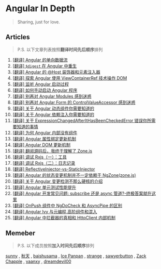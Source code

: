 # Angular In Depth

> Sharing, just for love.

## Articles

> P.S. 以下文章列表按照**翻译时间先后顺序**排列

1. [[翻译] Angular 的单向数据流](articles/angular-48.[翻译]-Angular-的单向数据流.md)
2. [[翻译] `$digest` 在 Angular 中重生](articles/angular-5.[翻译]-$digest-在-Angular-中重生.md)
3. [[翻译] Angular 的 @Host 装饰器和元素注入器](articles/angular-81.[翻译]-Angular-的-@Host-装饰器和元素注入器.md)
4. [[翻译] 探索 Angular 使用 ViewContainerRef 技术操作 DOM](articles/angular-3.[翻译]-探索-Angular-使用-ViewContainerRef-技术操作-DOM.md)
5. [[翻译] 监听 Angular 启动过程](articles/angular-related-1.[翻译]-监听-Angular-启动过程.md)
6. [[翻译] 如何手动启动 Angular 程序](articles/angular-1.[翻译]-如何手动启动-Angular-程序.md)
7. [[翻译] 别再对 Angular Modules 感到迷惑](articles/angular-19.[翻译]-别再对-Angular-Modules-感到迷惑.md)
8. [[翻译] 别再对 Angular Form 的 ControlValueAccessor 感到迷惑](articles/angular-32.[翻译]-别再对-Angular-Form-的-ControlValueAccessor-感到迷惑.md)
9. [[翻译] 关于 Angular 动态组件你需要知道的](articles/angular-6.[翻译]-关于-Angular-动态组件你需要知道的.md)
10. [[翻译] 关于 Angular 依赖注入你需要知道的](articles/angular-65.[翻译]-关于-Angular-依赖注入你需要知道的.md)
11. [[翻译] 关于 ExpressionChangedAfterItHasBeenCheckedError 错误你所需要知道的事情](articles/angular-4.[翻译]-关于-ExpressionChangedAfterItHasBeenCheckedError-错误你所需要知道的事情.md)
12. [[翻译] 为何 Angular 内部没有组件](articles/angular-16.[翻译]-为何-Angular-内部没有组件.md)
13. [[翻译] Angular 属性绑定更新机制](articles/angular-15.[翻译]-Angular-属性绑定更新机制.md)
14. [[翻译] Angular DOM 更新机制](articles/angular-14.[翻译]-Angular-DOM-更新机制.md)
15. [[翻译] 翻阅源码后，我终于理解了 Zone.js](articles/angular-35.[翻译]-翻阅源码后，我终于理解了Zone.js.md)
16. [[翻译] 调试 Rxjs（一）：工具](articles/rxjs-2.[翻译]-调试-Rxjs（一）：工具.md)
17. [[翻译] 调试 Rxjs（二）：日志记录](articles/rxjs-5.[翻译]-调试-Rxjs（二）：日志记录.md)
18. [[翻译] ReflectiveInjector-vs-StaticInjector](articles/angular-18.[翻译]-Angular-的-ReflectiveInjector-vs-StaticInjector)
19. [[翻译] Angular 的状态变更机制并不一定依赖于 NgZone(zone.js)](articles/angular-40.[翻译]-Angular的状态变更机制并不一定依赖于NgZone(zone.js).md)
20. [[翻译] 关于 Angular 变更检测不那么硬核的介绍](articles/angular-142.[翻译]-关于Angular变更检测不那么硬核的介绍.md)
21. [[翻译] Angular 单元测试性能提升](articles/angular-71.[翻译]-Angular-单元测试性能提升.md)
22. [[翻译] Angular 开发常见问题: subscribe 还是 async 管道?-终极答案就在这里](articles/angular-123.[翻译]-Angular-开发常见问题-subscribe-还是-async-管道-终极答案就在这里.md)
23. [[翻译] OnPush 组件中 NgDoCheck 和 AsyncPipe 的区别](articles/rxjs-37.[翻译]-OnPush-组件中-NgDoCheck-和-AsyncPipe-的区别.md)
24. [[翻译] Angular Ivy 与元编程,高阶组件和混入](articles/nrwl-1.[翻译]-Angular-Ivy-与元编程,高阶组件和混入.md)
25. [[翻译] Angular 中拦截器的真相和 HttpClient 内部机制](articles/rxjs-17.[翻译]-Angular-中拦截器的真相和-HttpClient-内部机制.md)

## Memeber 

> P.S. 以下成员按照**加入时间先后顺序**排列

[sunny](https://segmentfault.com/u/lx1036/articles) , [秋天](http://www.github.com/jkhhuse) , [baishusama](https://github.com/baishusama) , [Ice Panpan](http://www.github.com/TanYiBing) , [strange]() , [sawyerbutton](https://github.com/sawyerbutton) , [Zack Chapple](https://twitter.com/ZChapple) , [vaanxy](https://github.com/vaanxy) , [dreamdevil00](https://github.com/dreamdevil00)

